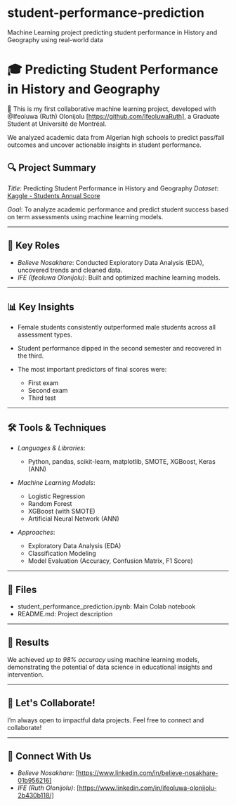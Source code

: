 # student-performance-prediction
Machine Learning project predicting student performance in History and Geography using real-world data
# 🎓 Predicting Student Performance in History and Geography

🎉 This is my first collaborative machine learning project, developed with @Ifeoluwa (Ruth) Olonijolu [https://github.com/IfeoluwaRuth], a Graduate Student at Université de Montréal.

We analyzed academic data from Algerian high schools to predict pass/fail outcomes and uncover actionable insights in student performance.

## 🔍 Project Summary

*Title*: Predicting Student Performance in History and Geography
*Dataset*: [Kaggle - Students Annual Score](https://www.kaggle.com/datasets/fundal/students-annual-score-in-history-geography-subject)

*Goal*: To analyze academic performance and predict student success based on term assessments using machine learning models.

---

## 🧠 Key Roles

* *Believe Nosakhare*: Conducted Exploratory Data Analysis (EDA), uncovered trends and cleaned data.
* *IFE (Ifeoluwa Olonijolu)*: Built and optimized machine learning models.

---

## 📊 Key Insights

* Female students consistently outperformed male students across all assessment types.
* Student performance dipped in the second semester and recovered in the third.
* The most important predictors of final scores were:

  * First exam
  * Second exam
  * Third test

---

## 🛠 Tools & Techniques

* *Languages & Libraries*:

  * Python, pandas, scikit-learn, matplotlib, SMOTE, XGBoost, Keras (ANN)

* *Machine Learning Models*:

  * Logistic Regression
  * Random Forest
  * XGBoost (with SMOTE)
  * Artificial Neural Network (ANN)

* *Approaches*:

  * Exploratory Data Analysis (EDA)
  * Classification Modeling
  * Model Evaluation (Accuracy, Confusion Matrix, F1 Score)

---

## 📂 Files

* student_performance_prediction.ipynb: Main Colab notebook
* README.md: Project description

---

## 📌 Results

We achieved *up to 98% accuracy* using machine learning models, demonstrating the potential of data science in educational insights and intervention.

---

## 🤝 Let's Collaborate!

I’m always open to impactful data projects. Feel free to connect and collaborate!

---

## 🔗 Connect With Us

* *Believe Nosakhare*: [https://www.linkedin.com/in/believe-nosakhare-01b956216]
* *IFE (Ruth Olonijolu)*: [https://www.linkedin.com/in/ifeoluwa-olonijolu-2b430b118/]
